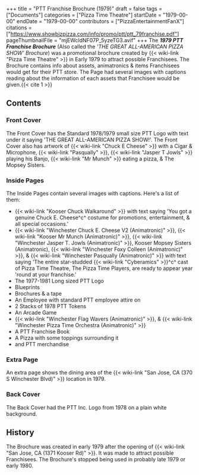 +++
title = "PTT Franchise Brochure (1979)"
draft = false
tags = ["Documents"]
categories = ["Pizza Time Theatre"]
startDate = "1979-00-00"
endDate = "1979-00-00"
contributors = ["PizzaEntertainmentFanX"]
citations = ["https://www.showbizpizza.com/info/promo/ptt/ptt_79franchise.pdf"]
pageThumbnailFile = "mjEWcldNF07P_5yzeTG3.avif"
+++
The ***1979 PTT Franchise Brochure*** (Also called the *'THE GREAT ALL-AMERICAN PIZZA SHOW' Brochure*) was a promotional brochure created by {{< wiki-link "Pizza Time Theatre" >}} in Early 1979 to attract possible Franchisees.
The Brochure contains info about assets, animatronics & items Franchisees would get for their PTT store. The Page had several images with captions reading about the information of each assets that Franchisee would be given.{{< cite 1 >}}

## Contents

### Front Cover

The Front Cover has the Standard 1978/1979 small size PTT Logo with text under it saying 'THE GREAT ALL-AMERICAN PIZZA SHOW!'. The Front Cover also has artwork of {{< wiki-link "Chuck E Cheese" >}} with a Cigar & Microphone, {{< wiki-link "Pasqually" >}}, {{< wiki-link "Jasper T Jowls" >}} playing his Banjo, {{< wiki-link "Mr Munch" >}} eating a pizza, & The Mopsey Sisters.

### Inside Pages

The Inside Pages contain several images with captions. Here's a list of them:

- {{< wiki-link "Kooser Chuck Walkaround" >}} with text saying 'You got a genuine Chuck E. Cheese^c^ costume for promotions, entertainment, & all special occasions.'
- {{< wiki-link "Winchester Chuck E. Cheese V2 (Animatronic)" >}}, {{< wiki-link "Kooser Mr Munch (Animatronic)" >}}, {{< wiki-link "Winchester Jasper T. Jowls (Animatronic)" >}}, Kooser Mopsey Sisters (Animatronic), {{< wiki-link "Winchester Foxy Colleen (Animatronic)" >}}, & {{< wiki-link "Winchester Pasqually (Animatronic)" >}} with text saying 'The entire star-studded {{< wiki-link "Cyberamics" >}}^c^ cast of Pizza Time Theatre, The Pizza Time Players, are ready to appear year 'round at your franchise.'
- The 1977-1981 Long sized PTT Logo
- Blueprints
- Brochures & a tape
- An Employee with standard PTT employee attire on
- 2 Stacks of 1978 PTT Tokens
- An Arcade Game
- {{< wiki-link "Winchester Flag Wavers (Animatronic)" >}}, & {{< wiki-link "Winchester Pizza Time Orchestra (Animatronic)" >}}
- A PTT Franchise Book
- A Pizza with some toppings surrounding it
- and PTT merchandise

### Extra Page

An extra page shows the dining area of the {{< wiki-link "San Jose, CA (370 S Winchester Blvd)" >}} location in 1979.

### Back Cover

The Back Cover had the PTT Inc. Logo from 1978 on a plain white background.

## History

The Brochure was created in early 1979 after the opening of {{< wiki-link "San Jose, CA (1371 Kooser Rd)" >}}. It was made to attract possible Franchisees. The Brochure's stopped being used in probably late 1979 or early 1980.
